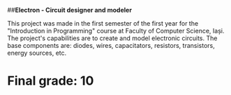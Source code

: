 ##**Electron - Circuit designer and modeler**

This project was made in the first semester of the first year for the "Introduction in Programming" course at Faculty of Computer Science, Iași.
The project's capabilities are to create and model electronic circuits. The base components are: diodes, wires, capacitators, resistors, transistors, energy sources, etc.

# Final grade: 10
